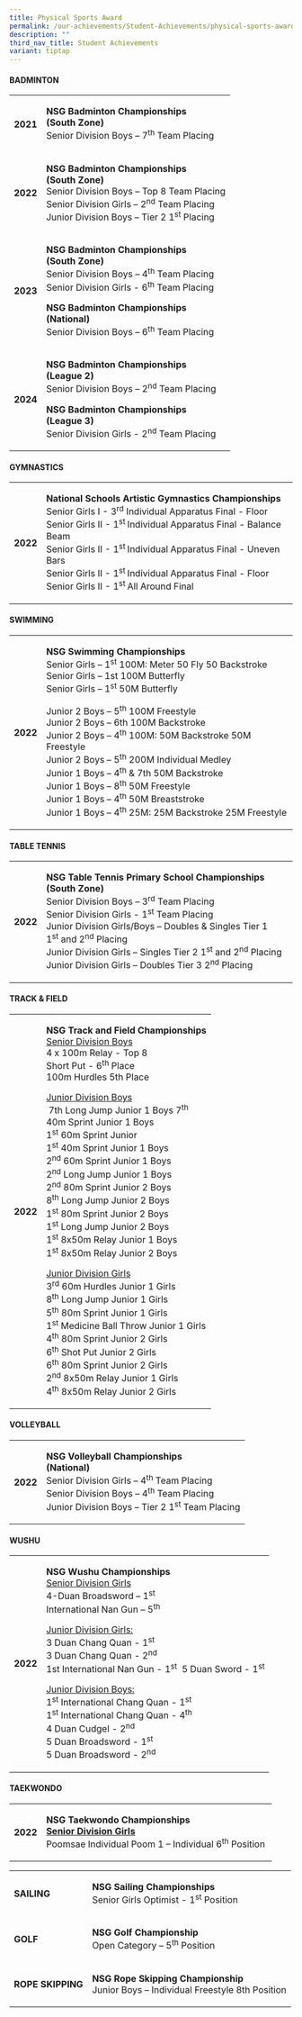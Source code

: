 ```yaml
---
title: Physical Sports Award
permalink: /our-achievements/Student-Achievements/physical-sports-award/
description: ""
third_nav_title: Student Achievements
variant: tiptap
---
```

<h4><strong>BADMINTON</strong></h4>
<table style="minWidth: 50px">
<colgroup>
<col>
<col>
</colgroup>
<tbody>
<tr>
<th rowspan="1" colspan="1">
<p><strong>2021</strong>
</p>
</th>
<td rowspan="1" colspan="1">
<p><strong>NSG Badminton Championships</strong>
<br><strong>(South Zone)<br></strong>Senior&nbsp;Division Boys – 7<sup>th</sup>&nbsp;Team
Placing</p>
</td>
</tr>
<tr>
<td rowspan="1" colspan="1">
<p><strong>2022</strong>
</p>
</td>
<td rowspan="1" colspan="1">
<p><strong>NSG Badminton Championships<br>(South Zone)</strong>
<br>Senior&nbsp;Division Boys – Top 8 Team Placing
<br>Senior&nbsp;Division Girls – 2<sup>nd</sup>&nbsp;Team Placing<strong>&nbsp;<br></strong>Junior
Division Boys – Tier 2 1<sup>st</sup>&nbsp;Placing</p>
</td>
</tr>
<tr>
<td rowspan="1" colspan="1">
<p><strong>2023</strong>
</p>
</td>
<td rowspan="1" colspan="1">
<p><strong>NSG Badminton Championships<br>(South Zone)</strong>
<br>Senior&nbsp;Division Boys – 4<sup>th</sup>&nbsp;Team Placing
<br>Senior Division Girls - 6<sup>th</sup> Team Placing</p>
<p></p>
<p><strong>NSG Badminton Championships<br>(National)</strong>
<br>Senior&nbsp;Division Boys – 6<sup>th</sup>&nbsp;Team Placing</p>
</td>
</tr>
<tr>
<td rowspan="1" colspan="1">
<p><strong>2024</strong>
</p>
</td>
<td rowspan="1" colspan="1">
<p><strong>NSG Badminton Championships</strong>
<br><strong>(League 2)</strong>
<br>Senior&nbsp;Division Boys – 2<sup>nd</sup>&nbsp;Team Placing</p>
<p></p>
<p><strong>NSG Badminton Championships</strong>
<br><strong>(League 3)</strong>
<br>Senior Division Girls - 2<sup>nd</sup> Team Placing</p>
</td>
</tr>
</tbody>
</table>
<p></p>
<h4><strong>GYMNASTICS</strong></h4>
<table style="minWidth: 50px">
<colgroup>
<col>
<col>
</colgroup>
<tbody>
<tr>
<th rowspan="1" colspan="1">
<p>2022</p>
</th>
<td rowspan="1" colspan="1">
<p><strong>National Schools Artistic Gymnastics Championships</strong>
<br>Senior Girls I - 3<sup>rd</sup>&nbsp;Individual Apparatus Final - Floor
<br>Senior Girls II - 1<sup>st&nbsp;</sup>Individual Apparatus Final - Balance
Beam
<br>Senior Girls II - 1<sup>st&nbsp;</sup>Individual Apparatus Final - Uneven
Bars
<br>Senior Girls II - 1<sup>st&nbsp;</sup>Individual Apparatus Final - Floor
<br>Senior Girls II - 1<sup>st&nbsp;</sup>All Around Final</p>
</td>
</tr>
</tbody>
</table>
<h4><strong>SWIMMING</strong></h4>
<table style="minWidth: 50px">
<colgroup>
<col>
<col>
</colgroup>
<tbody>
<tr>
<th rowspan="1" colspan="1">
<p>2022</p>
</th>
<td rowspan="1" colspan="1">
<p><strong>NSG Swimming Championships</strong>
<br>Senior Girls – 1<sup>st</sup>&nbsp;100M: Meter 50 Fly 50 Backstroke
<br>Senior Girls – 1st 100M Butterfly
<br>Senior Girls – 1<sup>st</sup>&nbsp;50M Butterfly</p>
<p></p>
<p>Junior 2 Boys – 5<sup>th</sup>&nbsp;100M Freestyle
<br>Junior 2 Boys – 6th 100M Backstroke
<br>Junior 2 Boys – 4<sup>th</sup>&nbsp;100M: 50M Backstroke 50M Freestyle
<br>Junior 2 Boys – 5<sup>th</sup>&nbsp;200M Individual Medley
<br>Junior 1 Boys – 4<sup>th</sup>&nbsp;&amp; 7th 50M Backstroke
<br>Junior 1 Boys – 8<sup>th</sup>&nbsp;50M Freestyle
<br>Junior 1 Boys – 4<sup>th</sup>&nbsp;50M Breaststroke
<br>Junior 1 Boys – 4<sup>th</sup>&nbsp;25M: 25M Backstroke 25M Freestyle</p>
</td>
</tr>
</tbody>
</table>
<h4><strong>TABLE TENNIS</strong></h4>
<table style="minWidth: 50px">
<colgroup>
<col>
<col>
</colgroup>
<tbody>
<tr>
<th rowspan="1" colspan="1">
<p>2022</p>
</th>
<td rowspan="1" colspan="1">
<p><strong>NSG Table Tennis Primary School&nbsp;Championships&nbsp;&nbsp;<br>(South Zone)</strong>
<br>Senior Division Boys – 3<sup>rd</sup>&nbsp;Team Placing
<br>Senior Division Girls - 1<sup>st</sup>&nbsp;Team Placing
<br>Junior Division Girls/Boys – Doubles &amp; Singles Tier 1 1<sup>st</sup>&nbsp;and
2<sup>nd</sup>&nbsp;Placing
<br>Junior Division Girls – Singles Tier 2 1<sup>st</sup>&nbsp;and 2<sup>nd</sup>&nbsp;Placing
<br>Junior Division Girls – Doubles Tier 3 2<sup>nd</sup>&nbsp;Placing</p>
</td>
</tr>
</tbody>
</table>
<h4><strong>TRACK &amp; FIELD</strong></h4>
<table style="minWidth: 50px">
<colgroup>
<col>
<col>
</colgroup>
<tbody>
<tr>
<th rowspan="1" colspan="1">
<p>2022</p>
</th>
<td rowspan="1" colspan="1">
<p><strong>NSG Track and Field Championships</strong>
<br><u>Senior Division Boys<br></u>4 x 100m Relay - Top 8
<br>Short Put - 6<sup>th</sup>&nbsp;Place
<br>100m Hurdles 5th Place</p>
<p><u>Junior Division Boys<br></u>&nbsp;7th Long Jump Junior 1 Boys 7<sup>th<br></sup>40m
Sprint Junior 1 Boys
<br>1<sup>st</sup>&nbsp;60m Sprint Junior
<br>1<sup>st</sup>&nbsp;40m Sprint Junior 1 Boys
<br>2<sup>nd</sup>&nbsp;60m Sprint Junior 1 Boys
<br>2<sup>nd</sup>&nbsp;Long Jump Junior 1 Boys
<br>2<sup>nd</sup>&nbsp;80m Sprint Junior 2 Boys
<br>8<sup>th</sup>&nbsp;Long Jump Junior 2 Boys
<br>1<sup>st</sup>&nbsp;80m Sprint Junior 2 Boys
<br>1<sup>st</sup>&nbsp;Long Jump Junior 2 Boys
<br>1<sup>st</sup>&nbsp;8x50m Relay Junior 1 Boys
<br>1<sup>st</sup>&nbsp;8x50m Relay Junior 2 Boys</p>
<p><u>Junior Division Girls<br></u>3<sup>rd</sup>&nbsp;60m Hurdles Junior
1 Girls
<br>8<sup>th</sup>&nbsp;Long Jump Junior 1 Girls
<br>5<sup>th</sup>&nbsp;80m Sprint Junior 1 Girls
<br>1<sup>st</sup>&nbsp;Medicine Ball Throw Junior 1 Girls
<br>4<sup>th</sup>&nbsp;80m Sprint Junior 2 Girls
<br>6<sup>th</sup>&nbsp;Shot Put Junior 2 Girls
<br>6<sup>th</sup>&nbsp;80m Sprint Junior 2 Girls
<br>2<sup>nd</sup>&nbsp;8x50m Relay Junior 1 Girls
<br>4<sup>th</sup>&nbsp;8x50m Relay Junior 2 Girls</p>
</td>
</tr>
</tbody>
</table>
<h4><strong>VOLLEYBALL</strong></h4>
<table style="minWidth: 50px">
<colgroup>
<col>
<col>
</colgroup>
<tbody>
<tr>
<th rowspan="1" colspan="1">
<p>2022</p>
</th>
<td rowspan="1" colspan="1">
<p><strong>NSG Volleyball Championships</strong>&nbsp;
<br><strong>(National)</strong>
<br>Senior Division Girls – 4<sup>th</sup>&nbsp;Team Placing
<br>Senior Division Boys – 4<sup>th</sup>&nbsp;Team Placing
<br>Junior Division Boys – Tier 2 1<sup>st</sup>&nbsp;Team Placing</p>
</td>
</tr>
</tbody>
</table>
<h4><strong>WUSHU</strong></h4>
<table style="minWidth: 50px">
<colgroup>
<col>
<col>
</colgroup>
<tbody>
<tr>
<td rowspan="1" colspan="1">
<p><strong>2022</strong>
</p>
</td>
<td rowspan="1" colspan="1">
<p><strong>NSG Wushu Championships&nbsp;</strong>
<br><u>Senior Division Girls</u><strong><u><br></u></strong>4-Duan Broadsword
– 1<sup>st<br></sup>International Nan Gun – 5<sup>th</sup>&nbsp;</p>
<p><u>Junior Division Girls:</u><strong><u><br></u></strong>3 Duan Chang
Quan - 1<sup>st<br></sup>3 Duan Chang Quan - 2<sup>nd<br></sup>1st International
Nan Gun - 1<sup>st</sup>&nbsp; 5 Duan Sword - 1<sup>st</sup>
</p>
<p><u>Junior Division Boys:</u>
<br>1<sup>st</sup>&nbsp;International Chang Quan - 1<sup>st<br></sup>1<sup>st</sup>&nbsp;International
Chang Quan - 4<sup>th<br></sup>4 Duan Cudgel - 2<sup>nd<br></sup>5 Duan
Broadsword - 1<sup>st<br></sup>5 Duan Broadsword - 2<sup>nd</sup>
</p>
</td>
</tr>
</tbody>
</table>
<h4><strong>TAEKWONDO</strong></h4>
<table style="minWidth: 50px">
<colgroup>
<col>
<col>
</colgroup>
<tbody>
<tr>
<th rowspan="1" colspan="1">
<p>2022</p>
</th>
<td rowspan="1" colspan="1">
<p><strong>NSG Taekwondo Championships<br><u>Senior Division Girls<br></u></strong>Poomsae
Individual Poom 1 – Individual 6<sup>th</sup>&nbsp;Position<strong>&nbsp;</strong>
</p>
</td>
</tr>
</tbody>
</table>
<p></p>
<p></p>
<table style="minWidth: 50px">
<colgroup>
<col>
<col>
</colgroup>
<tbody>
<tr>
<td rowspan="1" colspan="1">
<p><strong>SAILING</strong>
</p>
</td>
<td rowspan="1" colspan="1">
<p><strong>NSG Sailing Championships&nbsp;<br></strong>Senior Girls Optimist
- 1<sup>st</sup>&nbsp;Position</p>
</td>
</tr>
<tr>
<td rowspan="1" colspan="1">
<p><strong>GOLF</strong>
</p>
</td>
<td rowspan="1" colspan="1">
<p><strong>NSG Golf Championship<br></strong>Open Category – 5<sup>th</sup>&nbsp;Position</p>
</td>
</tr>
<tr>
<td rowspan="1" colspan="1">
<p><strong>ROPE SKIPPING</strong>
</p>
</td>
<td rowspan="1" colspan="1">
<p><strong>NSG Rope Skipping Championship<br></strong>Junior Boys – Individual
Freestyle 8th Position</p>
</td>
</tr>
</tbody>
</table>
<p></p>
<p></p>
<p></p>
<p></p>
<p></p>